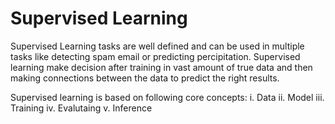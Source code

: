 # Supervised Learning
Supervised Learning tasks are well defined and can be used in multiple tasks like detecting spam email or predicting percipitation. Supervised learning make decision after training in vast amount of true data and then making connections between the data to predict the right results.

Supervised learning is based on following core concepts:
i. Data
ii. Model
iii. Training
iv. Evalutaing
v. Inference